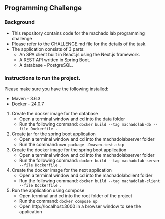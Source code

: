 ## Programming Challenge

### Background
- This repository contains code for the machado lab programming challenge
- Please refer to the CHALLENGE.md file for the details of the task.
- The application consists of 3 parts:
    - An SPA client built in React.js using the Next.js framework.
    - A REST API written in Spring Boot.
    - A database - PostgreSQL.

### Instructions to run the project.
Please make sure you have the following installed:
- Maven - 3.6.3
- Docker - 24.0.7

1. Create the docker image for the database
    - Open a terminal window and cd into the data folder
    - Run the following command: `docker build --tag machadolab-db --file Dockerfile .`
2. Create jar for the spring boot application
    - Open a terminal window and cd into the machadolabserver folder
    - Run the command: `mvn package -Dmaven.test.skip`
3. Create the docker image for the spring boot application
    - Open a terminal window and cd into the machadolabserver folder
    - Run the following command: `docker build --tag machadolab-server --file Dockerfile .`
4. Create the docker image for the next application
    - Open a terminal window and cd into the machadolabclient folder
    - Run the following command: `docker build --tag machadolab-client --file Dockerfile .`
5. Run the application using compose
    - Open terminal and cd into the root folder of the project
    - Run the command: `docker compose up`
    - Open http://localhost:3000 in a browser window to see the application